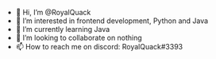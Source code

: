 - 👋 Hi, I’m @RoyalQuack
- 👀 I’m interested in frontend development, Python and Java
- 🌱 I’m currently learning Java
- 💞️ I’m looking to collaborate on nothing
- 📫 How to reach me on discord: RoyalQuack#3393

<!---
RoyalQuack/RoyalQuack is a ✨ special ✨ repository because its `README.md` (this file) appears on your GitHub profile.
You can click the Preview link to take a look at your changes.
--->
